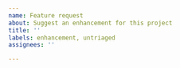 ```yaml
---
name: Feature request
about: Suggest an enhancement for this project
title: ''
labels: enhancement, untriaged
assignees: ''

---
```


<!-- Please check the wiki if your feature has already been implemented, to avoid duplicates: https://github.com/Hannah-Sten/TeXiFy-IDEA/wiki -->
